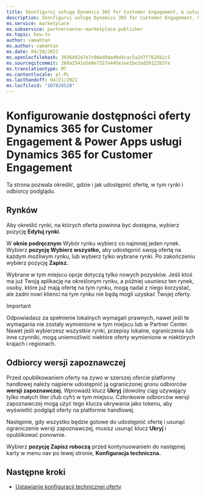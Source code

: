 ```yaml
---
title: Skonfiguruj usługę Dynamics 365 for Customer Engagement, & usługa PowerApps oferuje dostępność na Microsoft AppSource (Azure Marketplace).
description: Skonfiguruj usługę Dynamics 365 for Customer Engagement, & usługa PowerApps oferuje dostępność na Microsoft AppSource (Azure Marketplace).
ms.service: marketplace
ms.subservice: partnercenter-marketplace-publisher
ms.topic: how-to
author: vamahtan
ms.author: vamahtan
ms.date: 04/20/2021
ms.openlocfilehash: 3936492d7e7c00ed9dad0d4cac5a2d7f7626b2c5
ms.sourcegitcommit: 260a2541e5e0e7327a445e1ee1be3ad20122b37e
ms.translationtype: MT
ms.contentlocale: pl-PL
ms.lasthandoff: 04/21/2021
ms.locfileid: "107820528"
---
```

# <a name="configure-dynamics-365-for-customer-engagement--power-apps-offer-availability"></a>Konfigurowanie dostępności oferty Dynamics 365 for Customer Engagement & Power Apps usługi Dynamics 365 for Customer Engagement

Ta strona pozwala określić, gdzie i jak udostępnić ofertę, w tym rynki i odbiorcy podglądu.

## <a name="markets"></a>Rynków

Aby określić rynki, na których oferta powinna być dostępna, wybierz pozycję **Edytuj rynki**.

W **oknie podręcznym** Wybór rynku wybierz co najmniej jeden rynek. Wybierz **pozycję Wybierz wszystko,** aby udostępnić swoją ofertę na każdym możliwym rynku, lub wybierz tylko wybrane rynki. Po zakończeniu wybierz pozycję **Zapisz.**

Wybrane w tym miejscu opcje dotyczą tylko nowych pozysków. Jeśli ktoś ma już Twoją aplikację na określonym rynku, a później usuniesz ten rynek, osoby, które już mają ofertę na tym rynku, mogą nadal z niego korzystać, ale żadni nowi klienci na tym rynku nie będą mogli uzyskać Twojej oferty.

> [!IMPORTANT]
> Odpowiadasz za spełnienie lokalnych wymagań prawnych, nawet jeśli te wymagania nie zostały wymienione w tym miejscu lub w Partner Center. Nawet jeśli wybierzesz wszystkie rynki, przepisy lokalne, ograniczenia lub inne czynniki, mogą uniemożliwić niektóre oferty wymienione w niektórych krajach i regionach.

## <a name="preview-audience"></a>Odbiorcy wersji zapoznawczej

Przed opublikowaniem oferty na żywo w szerszej ofercie platformy handlowej należy najpierw udostępnić ją ograniczonej gronu odbiorców **wersji zapoznawczej.** Wprowadź klucz **Ukryj** (dowolny ciąg używający tylko małych liter i/lub cyfr) w tym miejscu. Członkowie odbiorców wersji zapoznawczej mogą użyć tego klucza ukrywania jako tokenu, aby wyświetlić podgląd oferty na platformie handlowej.

Następnie, gdy wszystko będzie gotowe do udostępnić ofertę i usunąć ograniczenie wersji zapoznawczej, musisz usunąć klucz **Ukryj** i opublikować ponownie.

Wybierz **pozycję Zapisz roboczą** przed kontynuowaniem do następnej karty w menu nav po lewej stronie, **Konfiguracja techniczna.**

## <a name="next-steps"></a>Następne kroki

- [Ustawianie konfiguracji technicznej oferty](dynamics-365-customer-engage-technical-configuration.md)
